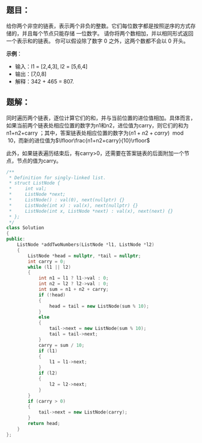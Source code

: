 ## 题目：

给你两个非空的链表，表示两个非负的整数。它们每位数字都是按照逆序的方式存储的，并且每个节点只能存储 一位数字。
请你将两个数相加，并以相同形式返回一个表示和的链表。
你可以假设除了数字 0 之外，这两个数都不会以 0 开头。

**示例**：

- 输入：l1 = [2,4,3], l2 = [5,6,4]
- 输出：[7,0,8]
- 解释：342 + 465 = 807.

## 题解：

同时遍历两个链表，逐位计算它们的和，并与当前位置的进位值相加。具体而言，如果当前两个链表处相应位置的数字为n1和n2，进位值为carry，则它们的和为n1+n2+carry ；其中，答案链表处相应位置的数字为$(n1+n2+carry)\mod 10$，而新的进位值为$\lfloor\frac{n1+n2+carry}{10}\rfloor$

此外，如果链表遍历结束后，有carry>0，还需要在答案链表的后面附加一个节点，节点的值为carry。

```cpp
/**
 * Definition for singly-linked list.
 * struct ListNode {
 *     int val;
 *     ListNode *next;
 *     ListNode() : val(0), next(nullptr) {}
 *     ListNode(int x) : val(x), next(nullptr) {}
 *     ListNode(int x, ListNode *next) : val(x), next(next) {}
 * };
 */
class Solution
{
public:
    ListNode *addTwoNumbers(ListNode *l1, ListNode *l2)
    {
        ListNode *head = nullptr, *tail = nullptr;
        int carry = 0;
        while (l1 || l2)
        {
            int n1 = l1 ? l1->val : 0;
            int n2 = l2 ? l2->val : 0;
            int sum = n1 + n2 + carry;
            if (!head)
            {
                head = tail = new ListNode(sum % 10);
            }
            else
            {
                tail->next = new ListNode(sum % 10);
                tail = tail->next;
            }
            carry = sum / 10;
            if (l1)
            {
                l1 = l1->next;
            }
            if (l2)
            {
                l2 = l2->next;
            }
        }
        if (carry > 0)
        {
            tail->next = new ListNode(carry);
        }
        return head;
    }
};
```
